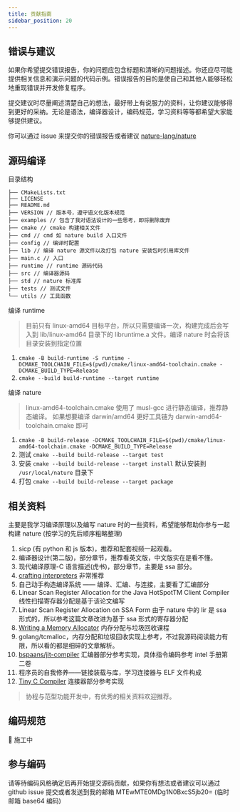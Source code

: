 ```yaml
---
title: 贡献指南
sidebar_position: 20
---
```


## 错误与建议

如果你希望提交错误报告，你的问题应包含标题和清晰的问题描述。你还应尽可能提供相关信息和演示问题的代码示例。错误报告的目的是使自己和其他人能够轻松地重现错误并开发修复程序。

提交建议时尽量阐述清楚自己的想法，最好带上有说服力的资料，让你建议能够得到更好的采纳。无论是语法，编译器设计，编码规范，学习资料等等都希望大家能够提供建议。

你可以通过 issue 来提交你的错误报告或者建议 [nature-lang/nature](https://github.com/nature-lang/nature/issues)


## 源码编译

目录结构

```shell
├── CMakeLists.txt
├── LICENSE
├── README.md
├── VERSION // 版本号，遵守语义化版本规范
├── examples // 包含了我对语法设计的一些思考，即将删除废弃
├── cmake // cmake 构建相关文件
├── cmd // cmd 如 nature build 入口文件
├── config // 编译时配置
├── lib // 编译 nature 源文件以及打包 nature 安装包时引用库文件
├── main.c // 入口
├── runtime // runtime 源码代码
├── src // 编译器源码
├── std // nature 标准库
├── tests // 测试文件
└── utils // 工具函数
```

编译 runtime

> 目前只有 linux-amd64 目标平台，所以只需要编译一次，构建完成后会写入到 lib/linux-amd64 目录下的 libruntime.a 文件。编译 nature 时会将该目录安装到指定位置

1. `cmake -B build-runtime -S runtime -DCMAKE_TOOLCHAIN_FILE=$(pwd)/cmake/linux-amd64-toolchain.cmake -DCMAKE_BUILD_TYPE=Release`
2. `cmake --build build-runtime --target runtime`

编译 nature

> linux-amd64-toolchain.cmake 使用了 musl-gcc 进行静态编译，推荐静态编译。
> 如果想要编译 darwin/amd64 更好工具链为 darwin-amd64-toolchain.cmake 即可

1. `cmake -B build-release -DCMAKE_TOOLCHAIN_FILE=$(pwd)/cmake/linux-amd64-toolchain.cmake -DCMAKE_BUILD_TYPE=Release`
2. 测试 `cmake --build build-release --target test`
3. 安装 `cmake --build build-release --target install` 默认安装到 `/usr/local/nature` 目录下
4. 打包 `cmake --build build-release --target package`


## 相关资料

主要是我学习编译原理以及编写 nature 时的一些资料，希望能够帮助你参与一起构建 nature (按学习的先后顺序粗略整理)
1. sicp (有 python 和 js 版本)，推荐和配套视频一起观看。
2. 编译器设计(第二版)，部分章节，推荐看英文版，中文版实在是看不懂。
3. 现代编译原理-C 语言描述(虎书)，部分章节，主要是 ssa 部分。
4. [crafting interpreters](https://craftinginterpreters.com/) 非常推荐
5. 自己动手构造编译系统 —— 编译、汇编、与连接，主要看了汇编部分
6. Linear Scan Register Allocation for the Java HotSpotTM Client Compiler 线性扫描寄存器分配是基于该论文编写
7. Linear Scan Register Allocation on SSA Form 由于 nature 中的 lir 是 ssa 形式的，所以参考这篇文章改进为基于 ssa 形式的寄存器分配
8. [Writing a Memory Allocator](http://dmitrysoshnikov.com/compilers/writing-a-memory-allocator/) 内存分配与垃圾回收课程
9. golang/tcmalloc，内存分配和垃圾回收实现上参考，不过我源码阅读能力有限，所以看的都是细碎的文章解析。
10. [bspaans/jit-compiler](https://github.com/bspaans/jit-compiler) 汇编器部分参考实现，具体指令编码参考 intel 手册第二卷
11. 程序员的自我修养——链接装载与库，学习连接器与 ELF 文件构成
12. [Tiny C Compiler](https://bellard.org/tcc/) 连接器部分参考实现

> 协程与范型功能开发中，有优秀的相关资料欢迎推荐。


## 编码规范

👷 施工中 

## 参与编码

请等待编码风格确定后再开始提交源码贡献，如果你有想法或者建议可以通过 github issue 提交或者发送到我的邮箱 MTEwMTE0MDg1N0BxcS5jb20= (临时邮箱 base64 编码)
